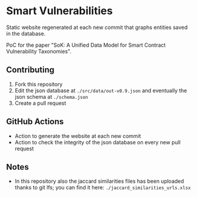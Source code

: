 # Smart Vulnerabilities

Static website regenerated at each new commit that graphs entities saved in the database.

PoC for the paper "SoK: A Unified Data Model for Smart Contract Vulnerability Taxonomies".

## Contributing

1. Fork this repository
2. Edit the json database at `./src/data/out-v0.9.json` and eventually the json schema at `./schema.json`
3. Create a pull request

## GitHub Actions

- Action to generate the website at each new commit
- Action to check the integrity of the json database on every new pull request

## Notes

- In this repository also the jaccard similarities files has been uploaded thanks to git lfs; you can find it here: `./jaccard_similarities_urls.xlsx`
